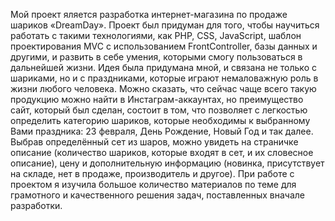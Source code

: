 Мой проект яляется разработка интернет-магазина по продаже шариков «DreamDay».
Проект был придуман для того, чтобы научиться работать с такими технологиями, как PHP, CSS, JavaScript, шаблон проектирования MVC с использованием FrontController, базы данных и другими, и развить в себе умения, которыми смогу пользоваться в дальнейшей жизни. 
Идея была придумана мной, и связана не только с шариками, но и с праздниками, которые играют немаловажную роль в жизни любого человека. Можно сказать, что сейчас чаще всего такую продукцию можно найти в Инстаграм-аккаунтах, но преимущество сайт, который был сделан, состоит в том, что позволяет с легкостью определить категорию шариков, которые необходимы к выбранному Вами праздника: 23 февраля, День Рождение, Новый Год и так далее. Выбрав определённый сет из шаров, можно увидеть на страничке описание (количество шариков, которые входят в сет, и их словесное описание), цену и дополнительную информацию (новинка, присутствует на складе, нет в продаже, производитель и другое).
При работе с проектом я изучила большое количество материалов по теме для грамотного и качественного решения задач, поставленных вначале разработки.


